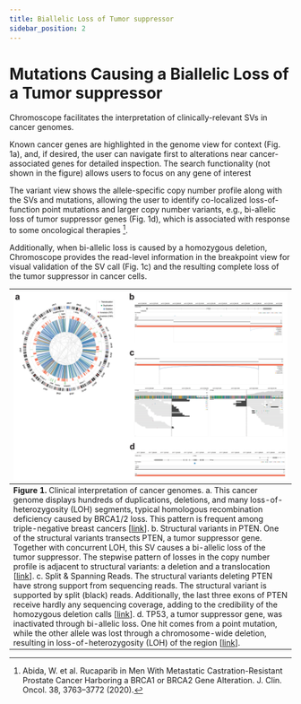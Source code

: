 ```yaml
---
title: Biallelic Loss of Tumor suppressor
sidebar_position: 2
---
```


# Mutations Causing a Biallelic Loss of a Tumor suppressor

Chromoscope facilitates the interpretation of clinically-relevant SVs in cancer genomes. 

Known cancer genes are highlighted in the genome view for context (Fig. 1a), and, if desired, the user can navigate first to alterations near cancer-associated genes for detailed inspection. The search functionality (not shown in the figure) allows users to focus on any gene of interest

The variant view shows the allele-specific copy number profile along with the SVs and mutations, allowing the user to identify co-localized loss-of-function point mutations and larger copy number variants, e.g., bi-allelic loss of tumor suppressor genes (Fig. 1d), which is associated with response to some oncological therapies [^1].

[^1]: Abida, W. et al. Rucaparib in Men With Metastatic Castration-Resistant Prostate Cancer Harboring a BRCA1 or BRCA2 Gene Alteration. J. Clin. Oncol. 38, 3763–3772 (2020).

Additionally, when bi-allelic loss is caused by a homozygous deletion, Chromoscope provides the read-level information in the breakpoint view for visual validation of the SV call (Fig. 1c) and the resulting complete loss of the tumor suppressor in cancer cells. 

|![use-case-2](../assets/use-case-2.png)|
|---|
|**Figure 1.** Clinical interpretation of cancer genomes. a. This cancer genome displays hundreds of duplications, deletions, and many loss-of-heterozygosity (LOH) segments, typical homologous recombination deficiency caused by BRCA1/2 loss. This pattern is frequent among triple-negative breast cancers [[link](https://chromoscope.bio/?demoIndex=1&domain=-73494565.89306358-322450988.89306355&external=https://somatic-browser-test.s3.amazonaws.com/configs/cell.line.benchmark.json)]. b. Structural variants in PTEN. One of the structural variants transects PTEN, a tumor suppressor gene. Together with concurrent LOH, this SV causes a bi-allelic loss of the tumor suppressor. The stepwise pattern of losses in the copy number profile is adjacent to structural variants: a deletion and a translocation [[link](https://chromoscope.bio/?demoIndex=1&domain=1762737066.000084-1762865558.9999166&external=https://somatic-browser-test.s3.amazonaws.com/configs/cell.line.benchmark.json)]. c. Split & Spanning Reads. The structural variants deleting PTEN have strong support from sequencing reads. The structural variant is supported by split (black) reads. Additionally, the last three exons of PTEN receive hardly any sequencing coverage, adding to the credibility of the homozygous deletion calls [[link](https://chromoscope.bio/?demoIndex=1&domain=1762823513.750124-1762908325.249876&external=https://somatic-browser-test.s3.amazonaws.com/configs/cell.line.benchmark.json)]. d. TP53, a tumor suppressor gene, was inactivated through bi-allelic loss. One hit comes from a point mutation, while the other allele was lost through a chromosome-wide deletion, resulting in loss-of-heterozygosity (LOH) of the region [[link](https://chromoscope.bio/?demoIndex=0&domain=2498442611.1246943-2498473284.2567544&external=https://somatic-browser-test.s3.amazonaws.com/configs/cell.line.benchmark.json)]. |
